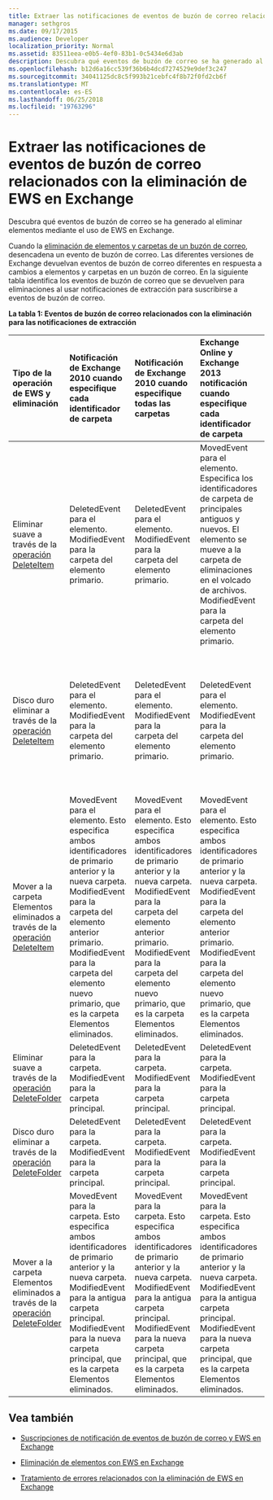 ```yaml
---
title: Extraer las notificaciones de eventos de buzón de correo relacionados con la eliminación de EWS en Exchange
manager: sethgros
ms.date: 09/17/2015
ms.audience: Developer
localization_priority: Normal
ms.assetid: 83511eea-e0b5-4ef0-83b1-0c5434e6d3ab
description: Descubra qué eventos de buzón de correo se ha generado al eliminar elementos mediante el uso de EWS en Exchange.
ms.openlocfilehash: b12d6a16cc539f36b6b4dcd7274529e9def3c247
ms.sourcegitcommit: 34041125dc8c5f993b21cebfc4f8b72f0fd2cb6f
ms.translationtype: MT
ms.contentlocale: es-ES
ms.lasthandoff: 06/25/2018
ms.locfileid: "19763296"
---
```

# <a name="pull-notifications-for-ews-deletion-related-mailbox-events-in-exchange"></a>Extraer las notificaciones de eventos de buzón de correo relacionados con la eliminación de EWS en Exchange

Descubra qué eventos de buzón de correo se ha generado al eliminar elementos mediante el uso de EWS en Exchange.
  
Cuando la [eliminación de elementos y carpetas de un buzón de correo](deleting-items-by-using-ews-in-exchange.md), desencadena un evento de buzón de correo. Las diferentes versiones de Exchange devuelvan eventos de buzón de correo diferentes en respuesta a cambios a elementos y carpetas en un buzón de correo. En la siguiente tabla identifica los eventos de buzón de correo que se devuelven para eliminaciones al usar notificaciones de extracción para suscribirse a eventos de buzón de correo. 
  
**La tabla 1: Eventos de buzón de correo relacionados con la eliminación para las notificaciones de extracción**

|**Tipo de la operación de EWS y eliminación**|**Notificación de Exchange 2010 cuando especifique cada identificador de carpeta**|**Notificación de Exchange 2010 cuando especifique todas las carpetas**|**Exchange Online y Exchange 2013 notificación cuando especifique cada identificador de carpeta**|**Cuando especifique todas las carpetas de Exchange Online y Exchange 2013**|
|:-----|:-----|:-----|:-----|:-----|
|Eliminar suave a través de la [operación DeleteItem](http://msdn.microsoft.com/library/3e26c416-fa12-476e-bfd2-5c1f4bb7b348%28Office.15%29.aspx) <br/> |DeletedEvent para el elemento.  <br/> ModifiedEvent para la carpeta del elemento primario.  <br/> |DeletedEvent para el elemento.  <br/> ModifiedEvent para la carpeta del elemento primario.  <br/> |MovedEvent para el elemento. Especifica los identificadores de carpeta de principales antiguos y nuevos. El elemento se mueve a la carpeta de eliminaciones en el volcado de archivos.  <br/> ModifiedEvent para la carpeta del elemento primario.  <br/> |DeletedEvent para el elemento.  <br/> DeletedEvent para el elemento de la carpeta de búsqueda AllItems tal y predeterminada.  <br/> ModifiedEvent para la carpeta del elemento primario.  <br/> |
|Disco duro eliminar a través de la [operación DeleteItem](http://msdn.microsoft.com/library/3e26c416-fa12-476e-bfd2-5c1f4bb7b348%28Office.15%29.aspx) <br/> |DeletedEvent para el elemento.  <br/> ModifiedEvent para la carpeta del elemento primario.  <br/> |DeletedEvent para el elemento.  <br/> ModifiedEvent para la carpeta del elemento primario.  <br/> |DeletedEvent para el elemento.  <br/> ModifiedEvent para la carpeta del elemento primario.  <br/> |DeletedEvent para el elemento.  <br/> DeletedEvent para el elemento de la carpeta de búsqueda AllItems tal y predeterminada.  <br/> ModifiedEvent para la carpeta del elemento primario.  <br/> |
|Mover a la carpeta Elementos eliminados a través de la [operación DeleteItem](http://msdn.microsoft.com/library/3e26c416-fa12-476e-bfd2-5c1f4bb7b348%28Office.15%29.aspx) <br/> |MovedEvent para el elemento. Esto especifica ambos identificadores de primario anterior y la nueva carpeta.  <br/> ModifiedEvent para la carpeta del elemento anterior primario.  <br/> ModifiedEvent para la carpeta del elemento nuevo primario, que es la carpeta Elementos eliminados.  <br/> |MovedEvent para el elemento. Esto especifica ambos identificadores de primario anterior y la nueva carpeta.  <br/> ModifiedEvent para la carpeta del elemento anterior primario.  <br/> ModifiedEvent para la carpeta del elemento nuevo primario, que es la carpeta Elementos eliminados.  <br/> |MovedEvent para el elemento. Esto especifica ambos identificadores de primario anterior y la nueva carpeta.  <br/> ModifiedEvent para la carpeta del elemento anterior primario.  <br/> ModifiedEvent para la carpeta del elemento nuevo primario, que es la carpeta Elementos eliminados.  <br/> |DeletedEvent desde la carpeta de búsqueda predeterminada AllItems tal y.  <br/> CreatedEvent para el elemento en la carpeta AllItems tal y.  <br/> ModifiedEvent para la carpeta del elemento original primario.  <br/> ModifiedEvent para la carpeta Elementos eliminados.  <br/> |
|Eliminar suave a través de la [operación DeleteFolder](http://msdn.microsoft.com/library/b0f92682-4895-4bcf-a4a1-e4c2e8403979%28Office.15%29.aspx) <br/> |DeletedEvent para la carpeta.  <br/> ModifiedEvent para la carpeta principal.  <br/> |DeletedEvent para la carpeta.  <br/> ModifiedEvent para la carpeta principal.  <br/> |DeletedEvent para la carpeta.  <br/> ModifiedEvent para la carpeta principal.  <br/> |DeletedEvent para la carpeta.  <br/> ModifiedEvent para la carpeta principal.  <br/> |
|Disco duro eliminar a través de la [operación DeleteFolder](http://msdn.microsoft.com/library/b0f92682-4895-4bcf-a4a1-e4c2e8403979%28Office.15%29.aspx) <br/> |DeletedEvent para la carpeta.  <br/> ModifiedEvent para la carpeta principal.  <br/> |DeletedEvent para la carpeta.  <br/> ModifiedEvent para la carpeta principal.  <br/> |DeletedEvent para la carpeta.  <br/> ModifiedEvent para la carpeta principal.  <br/> |DeletedEvent para la carpeta.  <br/> ModifiedEvent para la carpeta principal.  <br/> |
|Mover a la carpeta Elementos eliminados a través de la [operación DeleteFolder](http://msdn.microsoft.com/library/b0f92682-4895-4bcf-a4a1-e4c2e8403979%28Office.15%29.aspx) <br/> |MovedEvent para la carpeta. Esto especifica ambos identificadores de primario anterior y la nueva carpeta.  <br/> ModifiedEvent para la antigua carpeta principal.  <br/> ModifiedEvent para la nueva carpeta principal, que es la carpeta Elementos eliminados.  <br/> |MovedEvent para la carpeta. Esto especifica ambos identificadores de primario anterior y la nueva carpeta.  <br/> ModifiedEvent para la antigua carpeta principal.  <br/> ModifiedEvent para la nueva carpeta principal, que es la carpeta Elementos eliminados.  <br/> |MovedEvent para la carpeta. Esto especifica ambos identificadores de primario anterior y la nueva carpeta.  <br/> ModifiedEvent para la antigua carpeta principal.  <br/> ModifiedEvent para la nueva carpeta principal, que es la carpeta Elementos eliminados.  <br/> |ModifiedEvent para la antigua carpeta principal.  <br/> ModifiedEvent para la nueva carpeta principal que es la carpeta Elementos eliminados.  <br/> |
   
## <a name="see-also"></a>Vea también


- [Suscripciones de notificación de eventos de buzón de correo y EWS en Exchange](notification-subscriptions-mailbox-events-and-ews-in-exchange.md)
    
- [Eliminación de elementos con EWS en Exchange](deleting-items-by-using-ews-in-exchange.md)
    
- [Tratamiento de errores relacionados con la eliminación de EWS en Exchange](handling-deletion-related-errors-in-ews-in-exchange.md)
    

